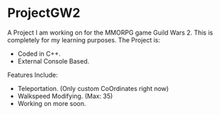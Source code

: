 # ProjectGW2
A Project I am working on for the MMORPG game Guild Wars 2. This is completely for my learning purposes. The Project is:
- Coded in C++.
- External Console Based.

Features Include:
- Teleportation. (Only custom CoOrdinates right now)
- Walkspeed Modifying. (Max: 35)
- Working on more soon.

